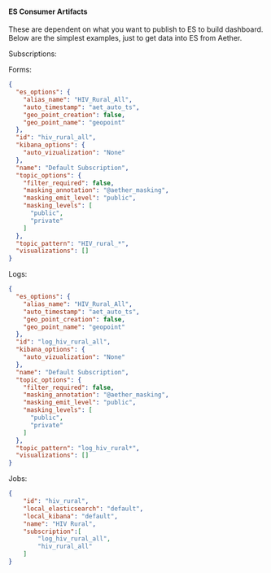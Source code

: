 
#### ES Consumer Artifacts


These are dependent on what you want to publish to ES to build dashboard. Below are the simplest examples, just to get data into ES from Aether.

Subscriptions:

Forms:
```json
{
  "es_options": {
    "alias_name": "HIV_Rural_All", 
    "auto_timestamp": "aet_auto_ts", 
    "geo_point_creation": false, 
    "geo_point_name": "geopoint"
  }, 
  "id": "hiv_rural_all", 
  "kibana_options": {
    "auto_vizualization": "None"
  }, 
  "name": "Default Subscription", 
  "topic_options": {
    "filter_required": false, 
    "masking_annotation": "@aether_masking", 
    "masking_emit_level": "public", 
    "masking_levels": [
      "public", 
      "private"
    ]
  }, 
  "topic_pattern": "HIV_rural_*", 
  "visualizations": []
}
```

Logs:
```json
{
  "es_options": {
    "alias_name": "HIV_Rural_All", 
    "auto_timestamp": "aet_auto_ts", 
    "geo_point_creation": false, 
    "geo_point_name": "geopoint"
  }, 
  "id": "log_hiv_rural_all", 
  "kibana_options": {
    "auto_vizualization": "None"
  }, 
  "name": "Default Subscription", 
  "topic_options": {
    "filter_required": false, 
    "masking_annotation": "@aether_masking", 
    "masking_emit_level": "public", 
    "masking_levels": [
      "public", 
      "private"
    ]
  }, 
  "topic_pattern": "log_hiv_rural*", 
  "visualizations": []
}
```

Jobs:

```json
{
    "id": "hiv_rural",
    "local_elasticsearch": "default",
    "local_kibana": "default",
    "name": "HIV Rural",
    "subscription":[
        "log_hiv_rural_all",
        "hiv_rural_all"
    ]
}
```